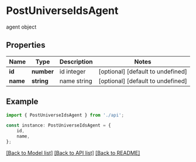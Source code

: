 # PostUniverseIdsAgent

agent object

## Properties

Name | Type | Description | Notes
------------ | ------------- | ------------- | -------------
**id** | **number** | id integer | [optional] [default to undefined]
**name** | **string** | name string | [optional] [default to undefined]

## Example

```typescript
import { PostUniverseIdsAgent } from './api';

const instance: PostUniverseIdsAgent = {
    id,
    name,
};
```

[[Back to Model list]](../README.md#documentation-for-models) [[Back to API list]](../README.md#documentation-for-api-endpoints) [[Back to README]](../README.md)
